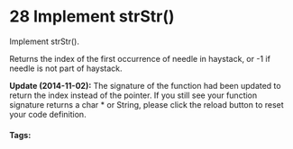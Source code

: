 # 28 Implement strStr()

Implement strStr().

Returns the index of the first occurrence of needle in haystack, or -1 if needle is not part of haystack.

**Update (2014-11-02):**
The signature of the function had been updated to return the index instead of the pointer. If you still see your function signature returns a char * or String, please click the reload button  to reset your code definition.

#### Tags:
